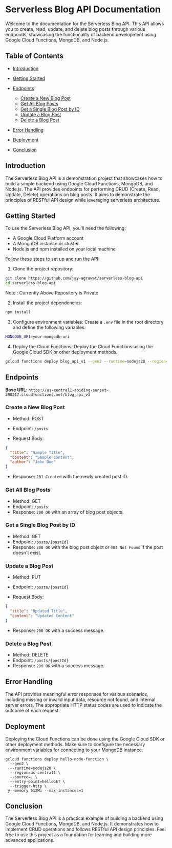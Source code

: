 # Serverless Blog API Documentation

Welcome to the documentation for the Serverless Blog API. This API allows you to create, read, update, and delete blog posts through various endpoints, showcasing the functionality of backend development using Google Cloud Functions, MongoDB, and Node.js.

## Table of Contents

- [Introduction](#introduction)
- [Getting Started](#getting-started)
- [Endpoints](#endpoints)
   - [Create a New Blog Post](#create-a-new-blog-post)
   - [Get All Blog Posts](#get-all-blog-posts)
   - [Get a Single Blog Post by ID](#get-a-single-blog-post-by-id)
   - [Update a Blog Post](#update-a-blog-post)
   - [Delete a Blog Post](#delete-a-blog-post)

- [Error Handling](#error-handling)
- [Deployment](#deployment)
- [Conclusion](#conclusion)

## Introduction

The Serverless Blog API is a demonstration project that showcases how to build a simple backend using Google Cloud Functions, MongoDB, and Node.js. The API provides endpoints for performing CRUD (Create, Read, Update, Delete) operations on blog posts. It aims to demonstrate the principles of RESTful API design while leveraging serverless architecture.

## Getting Started

To use the Serverless Blog API, you'll need the following:

- A Google Cloud Platform account
- A MongoDB instance or cluster
- Node.js and npm installed on your local machine

Follow these steps to set up and run the API:

1. Clone the project repository:

```sh
git clone https://github.com/jay-agrawat/serverless-blog-api
cd serverless-blog-api
```

Note : Currently Above Repository is Private

2. Install the project dependencies:

```sh
npm install
```

3. Configure environment variables:
Create a `.env` file in the root directory and define the following variables:

```sh
MONGODB_URI=your-mongodb-uri
```

4. Deploy the Cloud Functions:
Deploy the Cloud Functions using the Google Cloud SDK or other deployment methods.

```sh
gcloud functions deploy blog_api_v1 --gen2 --runtime=nodejs20 --region=us-central1 --source=. --entry-point=app --trigger-http --allow-unauthenticated --memory 512Mi --max-instances=1
```

## Endpoints

__Base URL__: `https://us-central1-abiding-sunset-390217.cloudfunctions.net/blog_api_v1`

### Create a New Blog Post

- Method: POST

- Endpoint: `/posts`

- Request Body:

```json
{
  "title": "Sample Title",
  "content": "Sample Content",
  "author": "John Doe"
}
```

- Response: `201 Created` with the newly created post ID.

### Get All Blog Posts

- Method: GET
- Endpoint: `/posts`
- Response: `200 OK` with an array of blog post objects.

### Get a Single Blog Post by ID

- Method: GET
- Endpoint: `/posts/{postId}`
- Response: `200 OK` with the blog post object or `404 Not Found` if the post doesn't exist.

### Update a Blog Post

- Method: PUT

- Endpoint: `/posts/{postId}`

- Request Body:

```json
{
  "title": "Updated Title",
  "content": "Updated Content"
}
```

- Response: `200 OK` with a success message.

### Delete a Blog Post

- Method: DELETE
- Endpoint: `/posts/{postId}`
- Response: `200 OK` with a success message.

## Error Handling

The API provides meaningful error responses for various scenarios, including missing or invalid input data, resource not found, and internal server errors. The appropriate HTTP status codes are used to indicate the outcome of each request.

## Deployment

Deploying the Cloud Functions can be done using the Google Cloud SDK or other deployment methods. Make sure to configure the necessary environment variables for connecting to your MongoDB instance.

```
gcloud functions deploy hello-node-function \
  --gen2 \      
  --runtime=nodejs20 \
  --region=us-central1 \
  --source=. \
  --entry-point=helloGET \
  --trigger-http \
 y--memory 512Mi --max-instances=1
```

## Conclusion

The Serverless Blog API is a practical example of building a backend using Google Cloud Functions, MongoDB, and Node.js. It demonstrates how to implement CRUD operations and follows RESTful API design principles. Feel free to use this project as a foundation for learning and building more advanced applications.
